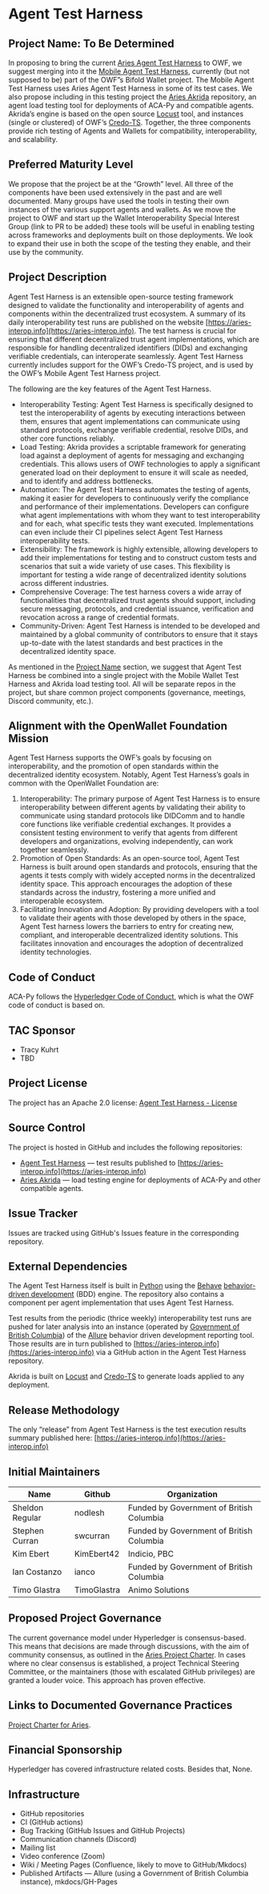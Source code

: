 # Agent Test Harness

## Project Name: To Be Determined

In proposing to bring the current [Aries Agent Test Harness](https://aries-interop.info) to OWF, we suggest merging into it the [Mobile Agent Test Harness](https://github.com/openwallet-foundation/mobile-wallet-test-harness), currently (but not supposed to be) part of the OWF”s Bifold Wallet project. The Mobile Agent Test Harness uses Aries Agent Test Harness in some of its test cases. We also propose including in this testing project the [Aries Akrida](https://github.com/hyperledger/aries-akrida) repository, an agent load testing tool for deployments of ACA-Py and compatible agents. Akrida’s engine is based on the open source [Locust](https://locust.io/) tool, and instances (single or clustered) of OWF’s [Credo-TS](https://github.com/openwallet-foundation/credo-ts). Together, the three components provide rich testing of Agents and Wallets for compatibility, interoperability, and scalability.

## Preferred Maturity Level

We propose that the project be at the “Growth” level.  All three of the components have been used extensively in the past and are well documented. Many groups have used the tools in testing their own instances of the various support agents and wallets.  As we move the project to OWF and start up the Wallet Interoperability Special Interest Group (link to PR to be added) these tools will be useful in enabling testing across frameworks and deployments built on those deployments. We look to expand their use in both the scope of the testing they enable, and their use by the community.

## Project Description

Agent Test Harness is an extensible open-source testing framework designed to validate the functionality and interoperability of agents and components within the decentralized trust ecosystem. A summary of its daily interoperability test runs are published on the website [https://aries-interop.info](https://aries-interop.info). The test harness is crucial for ensuring that different decentralized trust agent implementations, which are responsible for handling decentralized identifiers (DIDs) and exchanging verifiable credentials, can interoperate seamlessly. Agent Test Harness currently includes support for the OWF’s Credo-TS project, and is used by the OWF’s Mobile Agent Test Harness project.

The following are the key features of the Agent Test Harness.

* Interoperability Testing: Agent Test Harness is specifically designed to test the interoperability of agents by executing interactions between them, ensures that agent implementations can communicate using standard protocols, exchange verifiable credential, resolve DIDs, and other core functions reliably.
* Load Testing: Akrida provides a scriptable framework for generating load against a deployment of agents for messaging and exchanging credentials. This allows users of OWF technologies to apply a significant generated load on their deployment to ensure it will scale as needed, and to identify and address bottlenecks.
* Automation: The Agent Test Harness automates the testing of agents, making it easier for developers to continuously verify the compliance and performance of their implementations. Developers can configure what agent implementations with whom they want to test interoperability and for each, what specific tests they want executed. Implementations can even include their CI pipelines select Agent Test Harness interoperability tests.
* Extensibility: The framework is highly extensible, allowing developers to add their implementations for testing and to construct custom tests and scenarios that suit a wide variety of use cases. This flexibility is important for testing a wide range of decentralized identity solutions across different industries.
* Comprehensive Coverage: The test harness covers a wide array of functionalities that decentralized trust agents should support, including secure messaging, protocols, and credential issuance, verification and revocation across a range of credential formats.
* Community-Driven: Agent Test Harness is intended to be developed and maintained by a global community of contributors to ensure that it stays up-to-date with the latest standards and best practices in the decentralized identity space.

As mentioned in the [Project Name](#project-name-to-be-determined) section, we suggest that Agent Test Harness be combined into a single project with the Mobile Wallet Test Harness and Akrida load testing tool. All will be separate repos in the project, but share common project components (governance, meetings, Discord community, etc.).

## Alignment with the OpenWallet Foundation Mission

Agent Test Harness supports the OWF’s goals by focusing on interoperability, and the promotion of open standards within the decentralized identity ecosystem. Notably, Agent Test Harness’s goals in common with the OpenWallet Foundation are:

1. Interoperability: The primary purpose of Agent Test Harness is to ensure interoperability between different agents by validating their ability to communicate using standard protocols like DIDComm and to handle core functions like verifiable credential exchanges. It provides a consistent testing environment to verify that agents from different developers and organizations, evolving independently, can work together seamlessly.
2. Promotion of Open Standards: As an open-source tool, Agent Test Harness is built around open standards and protocols, ensuring that the agents it tests comply with widely accepted norms in the decentralized identity space. This approach encourages the adoption of these standards across the industry, fostering a more unified and interoperable ecosystem.
3. Facilitating Innovation and Adoption:  By providing developers with a tool to validate their agents with those developed by others in the space, Agent Test harness lowers the barriers to entry for creating new, compliant, and interoperable decentralized identity solutions. This facilitates innovation and encourages the adoption of decentralized identity technologies.

## Code of Conduct

ACA-Py follows the [Hyperledger Code of Conduct](https://github.com/hyperledger/aries-agent-test-harness/blob/main/CODE_OF_CONDUCT.md), which is what the OWF code of conduct is based on.

## TAC Sponsor

* Tracy Kuhrt
* TBD

## Project License

The project has an Apache 2.0 license: [Agent Test Harness - License](https://github.com/hyperledger/aries-agent-test-harness/blob/main/LICENSE)

## Source Control

The project is hosted in GitHub and includes the following repositories:

* [Agent Test Harness](https://github.com/hyperledger/aries-agent-test-harness) — test results published to [https://aries-interop.info](https://aries-interop.info)
* [Aries Akrida](https://github.com/hyperledger/aries-akrida) — load testing engine for deployments of ACA-Py and other compatible agents.

## Issue Tracker

Issues are tracked using GitHub's Issues feature in the corresponding repository.

## External Dependencies

The Agent Test Harness itself is built in [Python](https://www.python.org/) using the [Behave](https://github.com/behave/behave) [behavior-driven development](https://en.wikipedia.org/wiki/Behavior-driven_development) (BDD) engine. The repository also contains a component per agent implementation that uses Agent Test Harness.

Test results from the periodic (thrice weekly) interoperability test runs are pushed for later analysis into an instance (operated by [Government of British Columbia](https://www2.gov.bc.ca/gov/content/home)) of the [Allure](https://allurereport.org/docs/pytestbdd/) behavior driven development reporting tool. Those results are in turn published to [https://aries-interop.info](https://aries-interop.info) via a GitHub action in the Agent Test Harness repository.

Akrida is built on [Locust](https://locust.io/) and [Credo-TS](https://github.com/openwallet-foundation/credo-ts) to generate loads applied to any deployment.

## Release Methodology

The only “release” from Agent Test Harness is the test execution results summary published here: [https://aries-interop.info](https://aries-interop.info)

## Initial Maintainers

| Name            | Github      | Organization                             |
| --------------- | ----------- | ---------------------------------------- |
| Sheldon Regular | nodlesh     | Funded by Government of British Columbia |
| Stephen Curran  | swcurran    | Funded by Government of British Columbia |
| Kim Ebert       | KimEbert42  | Indicio, PBC                             |
| Ian Costanzo    | ianco       | Funded by Government of British Columbia |
| Timo Glastra    | TimoGlastra | Animo Solutions                          |

## Proposed Project Governance

The current governance model under Hyperledger is consensus-based. This means that decisions are made through discussions, with the aim of community consensus, as outlined in the [Aries Project Charter](https://docs.google.com/document/d/1F6RbR7xDaBt5CDJhqLJzR4c1pDJtyPGshp9fy6eVtSM/edit?usp=sharing). In cases where no clear consensus is established, a project Technical Steering Committee, or the maintainers (those with escalated GitHub privileges) are granted a louder voice. This approach has proven effective.

## Links to Documented Governance Practices

[Project Charter for Aries](https://docs.google.com/document/d/1F6RbR7xDaBt5CDJhqLJzR4c1pDJtyPGshp9fy6eVtSM/edit?usp=sharing).

## Financial Sponsorship

Hyperledger has covered infrastructure related costs. Besides that, None.

## Infrastructure

* GitHub repositories
* CI (GitHub actions)
* Bug Tracking (GitHub Issues and GitHub Projects)
* Communication channels (Discord)
* Mailing list
* Video conference (Zoom)
* Wiki / Meeting Pages (Confluence, likely to move to GitHub/Mkdocs)
* Published Artifacts — Allure (using a Government of British Columbia instance), mkdocs/GH-Pages
